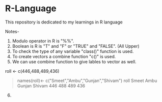 # R-Language
This repository is dedicated to my learnings in R language

Notes-

1) Modulo operator in R is "%%".
2) Boolean is R is "T" and "F" or "TRUE" and "FALSE". (All Upper)
3) To check the type of any variable "class()" function is used.
4) To create vectors a combine function "c()" is used.
5) We can use combine function to give lables to vector as well. 
   
  roll <- c(446,488,489,436)
  > names(roll)<- c("Smeet","Ambu","Gunjan","Shivam")
  > roll
   Smeet   Ambu Gunjan Shivam 
    446    488    489    436 
6) 
